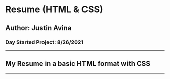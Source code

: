 # Resume (HTML & CSS)
## Author: Justin Avina
### Day Started Project: 8/26/2021

-------------------------------------------------------------

## My Resume in a basic HTML format with CSS

-------------------------------------------------------------

